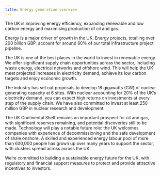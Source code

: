 ```yaml
---
title: Energy generation overview
---
```

The UK is improving energy efficiency, expanding renewable and low carbon energy and maximising production of oil and gas. 

Energy is a major driver of growth in the UK. Energy projects, totalling over 200 billion GBP, account for around 60% of our total infrastructure project pipeline.

The UK is one of the best places in the world to invest in renewable energy. We offer significant supply chain opportunities across the sector, including waste energy, electrical networks and offshore wind. This will help the UK meet projected increases in electricity demand, achieve its low carbon targets and enjoy economic growth.

The industry has set out proposals to develop 18 gigawatts (GW) of nuclear generating capacity at 6 sites. With nuclear accounting for 20% of the UK’s electricity demand, you can expect high returns on investments at every step of the supply chain. We have also committed to invest at least 250 million GBP in nuclear research and development.

The UK Continental Shelf remains an important prospect for oil and gas, with significant reserves remaining, and potential discoveries still to be made. Technology will play a notable future role: the UK welcomes companies with experience of decommissioning and the safe development of shale onshore.
A skilled and experienced energy labour pool of more than 600,000 people has grown up over many years to support the sector, with clusters spread across across the UK. 

We’re committed to building a sustainable energy future for the UK, with regulatory and financial support measures to protect and provide attractive incentives to investors.



